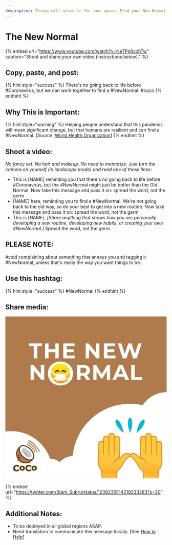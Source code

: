 ```yaml
---
description: Things will never be the same again. Find your New Normal.
---
```


# The New Normal

{% embed url="https://www.youtube.com/watch?v=Ne7Pp6vchTw" caption="Shoot and share your own video \(instructions below\)." %}

## Copy, paste, and post:

{% hint style="success" %}
There's no going back to life before \#Coronavirus, but we can work together to find a \#NewNormal. \#coco
{% endhint %}

## Why This is Important:

{% hint style="warning" %}
Helping people understand that this pandemic will mean significant change, but that humans are resilient and can find a \#NewNormal. \[Source: [World Health Organization](https://www.who.int/publications-detail/outbreak-communication-best-practices-for-communicating-with-the-public-during-an-outbreak)\]
{% endhint %}

## Shoot a video:

_No fancy set. No hair and makeup. No need to memorize. Just turn the camera on yourself \(in landscape mode\) and read one of these lines:_

* This is \[NAME\] reminding you that there's no going back to life before \#Coronavirus, but the \#NewNormal might just be better than the Old Normal. Now take this message and pass it on: spread the word, not the germ 
* \[NAME\] here, reminding you to find a \#NewNormal. We're not going back to the old way, so do your best to get into a new routine. Now take this message and pass it on: spread the word, not the germ 
* This is \[NAME\]. _\[Share anything that shows how you are personally developing a new routine, developing new habits, or creating your own \#NewNormal.\]_ Spread the word, not the germ.

## PLEASE NOTE:

Avoid complaining about something that annoys you and tagging it \#NewNormal, unless that's really the way you want things to be.

## Use this hashtag:

{% hint style="success" %}
\#NewNormal
{% endhint %}

## Share media:

![](../.gitbook/assets/new-normal.png)

{% embed url="https://twitter.com/Stan\_Subru/status/1239235514219233283?s=20" %}



## Additional Notes:

* To be deployed in all global regions ASAP.
* Need translators to communicate this message locally. \[See [How to Help](../how-to-help.md)\]


